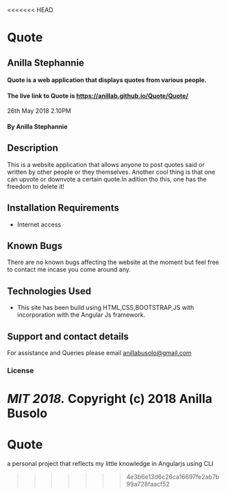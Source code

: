 <<<<<<< HEAD
<!-- # Quote

This project was generated with [Angular CLI](https://github.com/angular/angular-cli) version 6.0.3.

## Development server

Run `ng serve` for a dev server. Navigate to `http://localhost:4200/`. The app will automatically reload if you change any of the source files.

## Code scaffolding

Run `ng generate component component-name` to generate a new component. You can also use `ng generate directive|pipe|service|class|guard|interface|enum|module`.

## Build

Run `ng build` to build the project. The build artifacts will be stored in the `dist/` directory. Use the `--prod` flag for a production build.

## Running unit tests

Run `ng test` to execute the unit tests via [Karma](https://karma-runner.github.io).

## Running end-to-end tests

Run `ng e2e` to execute the end-to-end tests via [Protractor](http://www.protractortest.org/).

## Further help

To get more help on the Angular CLI use `ng help` or go check out the [Angular CLI README](https://github.com/angular/angular-cli/blob/master/README.md). -->
# Quote
## Anilla Stephannie
#### Quote is a web application that displays quotes from various people.
#### The live link to Quote is https://anillab.github.io/Quote/Quote/ 
26th May 2018 2.10PM
#### By **Anilla Stephannie**
## Description
This is a website application that allows anyone to post quotes said or written by other people or they themselves. Another cool thing is that one can upvote or downvote a certain quote.In adition tho this, one has the freedom to delete it!
## Installation Requirements
* Internet  access
## Known Bugs
 There are no known bugs affecting the website at the moment but feel free to contact me incase you come around any.
## Technologies Used
* This site has been build using HTML,CSS,BOOTSTRAP,JS with incorporation with the Angular Js framework.
## Support and contact details
For assistance and Queries please email anillabusolo@gmail.com
### License
*MIT 2018.*
Copyright (c) 2018 **Anilla Busolo**
=======
# Quote
a personal project that reflects my little knowledge in Angularjs using CLI
>>>>>>> 4e3b6e13d6c26ca16697fe2ab7b99a728faacf52
